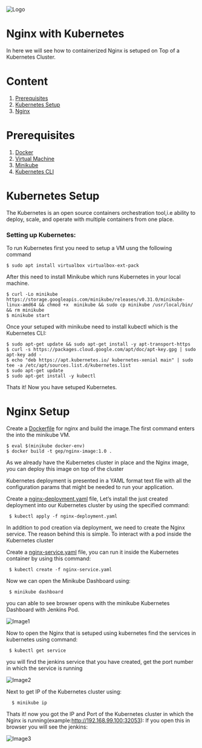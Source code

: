 ![Logo](https://github.com/mithunvikram/nginx-docker/blob/master/docs/GeppettoIcon.png?raw=true"Logo")

# Nginx with Kubernetes<br/>
   In here we will see how to containerized Nginx is setuped on Top of a Kubernetes Cluster.
   
# Content
1. [Prerequisites](#prerequisites)
1. [Kubernetes Setup](#kubernetes-setup)
1. [Nginx](#nginx-setup)

# Prerequisites
1. [Docker](https://docs.docker.com/install/)<br/>
1. [Virtual Machine](https://www.virtualbox.org/wiki/Downloads)<br/>
1. [Minikube](https://kubernetes.io/docs/tasks/tools/install-minikube/)<br/>
1. [Kubernetes CLI](https://kubernetes.io/docs/tasks/tools/install-kubectl/)<br/>

# Kubernetes Setup
The Kubernetes is an open source containers orchestration tool,i.e ability to deploy, scale, and operate with multiple containers from one place.

### Setting up Kubernetes:<br/>
  To run Kubernetes first you need to setup a VM usng the following command
   
    $ sudo apt install virtualbox virtualbox-ext-pack 
            
  After this need to install Minikube which runs Kubernetes in your local machine.
 
    $ curl -Lo minikube https://storage.googleapis.com/minikube/releases/v0.31.0/minikube-linux-amd64 && chmod +x  minikube && sudo cp minikube /usr/local/bin/ && rm minikube
    $ minikube start
            
 Once your setuped with minikube need to install kubectl which is the Kubernetes CLI:

    $ sudo apt-get update && sudo apt-get install -y apt-transport-https
    $ curl -s https://packages.cloud.google.com/apt/doc/apt-key.gpg | sudo apt-key add -
    $ echo "deb https://apt.kubernetes.io/ kubernetes-xenial main" | sudo tee -a /etc/apt/sources.list.d/kubernetes.list
    $ sudo apt-get update
    $ sudo apt-get install -y kubectl

 Thats it! Now you have setuped Kubernetes.
 
  # Nginx Setup<br/>
   Create a [Dockerfile](https://github.com/mithunvikram/nginx-docker/blob/master/Dockerfile) for nginx and build the image.The first command enters the into the minikube VM.
   
    $ eval $(minikube docker-env)
    $ docker build -t gep/nginx-image:1.0 .
    
  As we already have the Kubernetes cluster in place and the Nginx image, you can deploy this image on top of the cluster
  
  Kubernetes deployment is presented in a YAML format text file with all the configuration params that might be needed to run   your application.
  
  Create a [nginx-deployment.yaml](https://github.com/mithunvikram/nginx-docker/blob/master/docs/nginx-deployment.yaml) file, Let’s install the just created deployment into our Kubernetes cluster by using the specified command:
  
     $ kubectl apply -f nginx-deployment.yaml
     
  In addition to pod creation via deployment, we need to create the Nginx service. The reason behind this is simple. To       interact with a pod inside the Kubernetes cluster   
  
  Create a [nginx-service.yaml](https://github.com/mithunvikram/nginx-docker/blob/master/docs/nginx-service.yaml) file,  you can run it inside the Kubernetes container by using this command:
      
     $ kubectl create -f nginx-service.yaml
     
  Now we can open the Minikube Dashboard using:
     
     $ minikube dashboard
  you can able to see browser opens with the minikube Kubernetes Dashboard with Jenkins Pod.  
  
  ![Image1](https://github.com/mithunvikram/nginx-docker/blob/master/docs/img9.png?raw=true"Image1")
  
 
 Now to open the Nginx that is setuped using kubernetes
  find the services in kubernetes using command:
  
     $ kubectl get service
     
   you will find the jenkins service that you have created, get the port number in which the service is running
   
   ![Image2](https://github.com/mithunvikram/nginx-docker/blob/master/docs/img8.png?raw=true"Image2")
   
 Next to get IP of the Kubernetes cluster using:
 
      $ minikube ip
 
 Thats it! now you got the IP and Port of the Kubernetes cluster in which the Nginx is      running(example:http://192.168.99.100:32053):
 If you open this in browser you will see the jenkins:
                             
   ![Image3](https://github.com/mithunvikram/nginx-docker/blob/master/docs/img7.png?raw=true"Image3")
